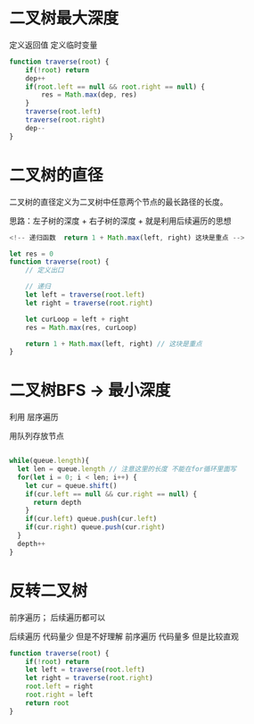 # 二叉树最大深度
定义返回值
定义临时变量

```js
function traverse(root) {
    if(!root) return
    dep++
    if(root.left == null && root.right == null) {
        res = Math.max(dep, res)
    }
    traverse(root.left)
    traverse(root.right)
    dep--
}
```


# 二叉树的直径
二叉树的直径定义为二叉树中任意两个节点的最长路径的长度。

思路：左子树的深度 + 右子树的深度 + 就是利用后续遍历的思想
     
```js
<!-- 递归函数  return 1 + Math.max(left, right) 这块是重点 -->

let res = 0
function traverse(root) {
    // 定义出口

    // 递归
    let left = traverse(root.left)
    let right = traverse(root.right)

    let curLoop = left + right
    res = Math.max(res, curLoop)

    return 1 + Math.max(left, right) // 这块是重点
}
```


# 二叉树BFS -> 最小深度
 利用 层序遍历

  用队列存放节点
  ```js

  while(queue.length){
    let len = queue.length // 注意这里的长度 不能在for循环里面写
    for(let i = 0; i < len; i++) {
      let cur = queue.shift()
      if(cur.left == null && cur.right == null) {
        return depth
      }
      if(cur.left) queue.push(cur.left)
      if(cur.right) queue.push(cur.right)
    }
    depth++
  }
  ```

# 反转二叉树
前序遍历； 后续遍历都可以

后续遍历 代码量少 但是不好理解
前序遍历 代码量多 但是比较直观

```js
function traverse(root) {
    if(!root) return
    let left = traverse(root.left)
    let right = traverse(root.right)
    root.left = right
    root.right = left
    return root
}
```
```
